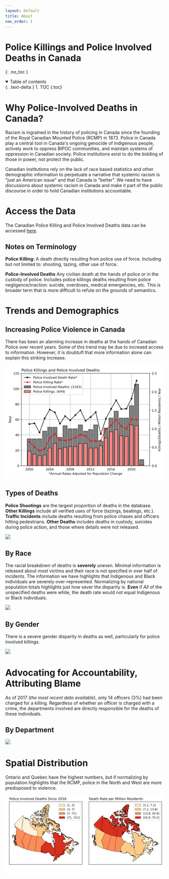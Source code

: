 ```yaml
---
layout: default
title: About
nav_order: 1
---
```



# Police Killings and Police Involved Deaths in Canada
{: .no_toc }

<details open markdown="block">
  <summary>
    Table of contents
  </summary>
  {: .text-delta }
1. TOC
{:toc}
</details>

# Why Police-Involved Deaths in Canada?

Racism is ingrained in the history of policing in Canada since the founding of the Royal Canadian Mounted Police (RCMP) in 1873.  Police in Canada play a central tool in Canada's ongoing genocide of Indigenous people, actively work to oppress BIPOC communities, and maintain systems of oppression in Canadian society.  Police institutions exist to do the bidding of those in power, not protect the public.

Canadian institutions rely on the lack of race based statistics and other demographic information to perpetuate a narrative that systemic racism is "just an American issue" and that Canada is "better".  We need to have discussions about systemic racism in Canada and make it part of the public discourse in order to hold Canadian institutions accountable.

# Access the Data

The Canadian Police Killing and Police Involved Deaths data can be accessed [here](https://github.com/Police-Involved-Deaths-CA/Data/tree/main/MostRecentUpdate).

## Notes on Terminology

**Police Killing:** A death directly resulting from police use of force.  Including but not limited to: shooting, tazing, other use of force.

**Police-Involved Deaths**  Any civilian death at the hands of police or in the custody of police.  Includes police killings deaths resulting from police negligence/inaction: suicide, overdoses, medical emergencies, etc.  This is broader term that is more difficult to refute on the grounds of semantics.  

# Trends and Demographics

## Increasing Police Violence in Canada

There has been an alarming increase in deaths at the hands of Canadian Police over recent years.  Some of this trend may be due to increaed access to information.  However, it is doubtufl that more information alone can explain this striking increase.

<img src='docs/images/Annual.png' width='600'>

## Types of Deaths

**Police Shootings** are the largest proportion of deaths in the database.  **Other Killings** include all verified uses of force (tazings, beatings, etc.).  **Traffic Incidents** include deaths resulting from police chases and officers hitting pedestrians.  **Other Deaths** includes deaths in custody, suicides during police action, and those where details were not released. 

<img src='images/Distribtution.png'>


## By Race

The racial breakdown of deaths is **severely** uneven.  Minimal information is released about most victims and their race is not specified in over half of incidents.  The information we have highlights that Indigenous and Black individuals are severely over-represented.  Normalizing by national population totals highlights just how sever the disparity is.  **Even** if *All* of the unspecified deaths were white, the death rate would not equal Indigenous or Black individuals.

<img src='images/Race_Normalized.png'>

## By Gender

There is a severe gender disparity in deaths as well, particularly for police involved killings.

<img src='images/Gender.png'>


# Advocating for Accountability, Attributing Blame

As of 2017 (*the most recent data available*), only 14 officers (3%) had been charged for a killing.  Regardless of whether an officer is charged with a crime, the departments involved are directly responsible for the deaths of these individuals.


## By Department

<img src='images/Departments.png'>

# Spatial Distribution

Ontario and Quebec have the highest numbers, but if normalizing by population highlights that the RCMP, police in the North and West are more predisposed to violence.

<img src='docs/images/PID_by_Prov.png'>

<!-- 
<div style="overflow: hidden;
  padding-top: 56.25%;
  position: relative">
  <iframe src="PID.html" title="Processes" scrolling="no" frameborder="0"
    style="border: 0;
   height: 100%;
   left: 0;
   position: absolute;
   top: 0;
   width: 100%;">
   <p>Your browser does not support iframes.</p>
 </iframe>
</div>
<a href="PID.html" target="_blank">View Image in New Tab</a>
 -->
